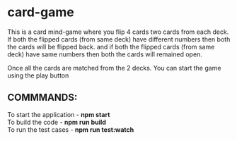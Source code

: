 # card-game

This is a card mind-game where you flip 4 cards two cards from each deck.
If both the flipped cards (from same deck) have different numbers then both the cards will be flipped back.
and if both the flipped cards (from same deck) have same numbers then both the cards will remained open.

Once all the cards are matched from the 2 decks. You can start the game using the play button

## COMMMANDS:

To start the application - **npm start**  <br/>
To build the code - **npm run build** <br/>
To run the test cases - **npm run test:watch**
